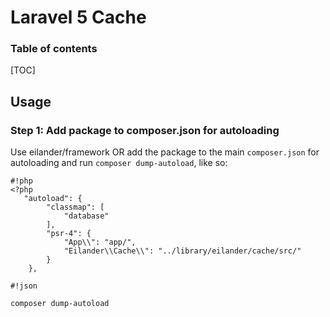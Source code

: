# Laravel 5 Cache

### Table of contents

[TOC]

## Usage

### Step 1: Add package to composer.json for autoloading

Use eilander/framework OR add the package to the main `composer.json` for autoloading and run `composer dump-autoload`, like so:

```
#!php
<?php
   "autoload": {
        "classmap": [
            "database"
        ],
        "psr-4": {
            "App\\": "app/",
            "Eilander\\Cache\\": "../library/eilander/cache/src/"
        }
    },
```


```
#!json

composer dump-autoload
```